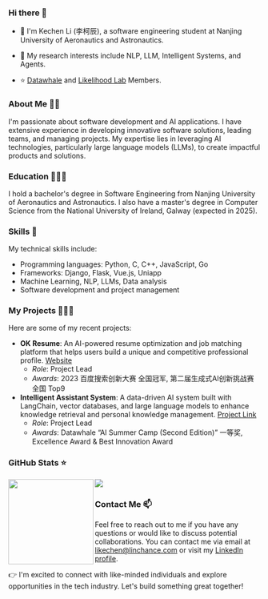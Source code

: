 <!--
**Joe-2002/Joe-2002** is a ✨ _special_ ✨ repository because its `README.md` (this file) appears on your GitHub profile.

Here are some ideas to get you started:

- 🔭 I’m currently working on ...
- 🌱 I’m currently learning ...
- 👯 I’m looking to collaborate on ...
- 🤔 I’m looking for help with ...
- 💬 Ask me about ...
- 📫 How to reach me: ...
- 😄 Pronouns: ...
- ⚡ Fun fact: ...
-->



### Hi there 👋  
- 🌱 I'm Kechen Li (李柯辰), a software engineering student at Nanjing University of Aeronautics and Astronautics.

- 💬 My research interests include NLP, LLM, Intelligent Systems, and Agents.

- ⭐ [Datawhale](https://github.com/datawhalechina) and [Likelihood Lab](http://www.maxlikelihood.cn/) Members.


### About Me 👨🏽‍
I'm passionate about software development and AI applications. I have extensive experience in developing innovative software solutions, leading teams, and managing projects. My expertise lies in leveraging AI technologies, particularly large language models (LLMs), to create impactful products and solutions.

### Education 👨🏽‍🎓
I hold a bachelor's degree in Software Engineering from Nanjing University of Aeronautics and Astronautics. I also have a master's degree in Computer Science from the National University of Ireland, Galway (expected in 2025).

### Skills 🔧
My technical skills include:
*   Programming languages: Python, C, C++, JavaScript, Go
*   Frameworks: Django, Flask, Vue.js, Uniapp
*   Machine Learning, NLP, LLMs, Data analysis
*   Software development and project management

### My Projects 🧑🏽‍💻 
Here are some of my recent projects:
- **OK Resume**: An AI-powered resume optimization and job matching platform that helps users build a unique and competitive professional profile. [Website](https://okjob.linchance.com)
  - *Role*: Project Lead
  - *Awards*: 2023 百度搜索创新大赛 全国冠军, 第二届生成式AI创新挑战赛 全国 Top9
- **Intelligent Assistant System**: A data-driven AI system built with LangChain, vector databases, and large language models to enhance knowledge retrieval and personal knowledge management. [Project Link](https://github.com/Joe-2002/LinChance_GPT)
  - *Role*: Project Lead
  - *Awards*: Datawhale “AI Summer Camp (Second Edition)” 一等奖, Excellence Award & Best Innovation Award

<!-- **Open Source Contributions**:

- **sweettalk-django4.2**: Django-based web application with user authentication and authorization examples.
  [GitHub Link](https://github.com/Joe-2002/sweettalk-django4.2)
- **sweettalk-data-structure**: Python implementation of various data structures and algorithms.
  [GitHub Link](https://github.com/Joe-2002/sweettalk-data-structure)
- **LinChance-Fine-tuning-System**: Language model fine-tuning using PyTorch and Hugging Face Transformers.
  [GitHub Link](https://github.com/Joe-2002/LinChance-Fine-tuning-System)
- **self-llm (Datawhale)**: A project enabling researchers and developers to easily build and fine-tune their own language models. [GitHub Link](https://github.com/datawhalechina/self-llm) -->


### GitHub Stats ⭐

<div>
  <img height="170" align="left" src="https://github-readme-stats.vercel.app/api?username=Joe-2002&show_icons=true&theme=light" />
  <img src="https://github-readme-stats.vercel.app/api/top-langs/?username=Joe-2002&hide_langs_below=1&theme=default&line_height=27&layout=compact" />
</div>

### Contact Me 📫
Feel free to reach out to me if you have any questions or would like to discuss potential collaborations. You can contact me via email at likechen@linchance.com or visit my [LinkedIn profile](https://www.linkedin.com/in/kechenli/).

👉 I'm excited to connect with like-minded individuals and explore opportunities in the tech industry. Let's build something great together!